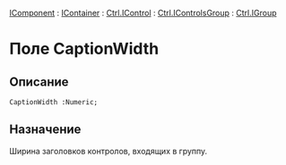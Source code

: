 ﻿---
Link: .Ctrl.IGroup.@CaptionWidth
---

[IComponent](topic:Com.Custom.ComClasses.IComponent.Default) :
[IContainer](topic:Com.Custom.ComClasses.IContainer.Default) :
[Ctrl.IControl](topic:Com.Custom.ComClasses.Ctrl.IControl.Default) :
[Ctrl.IControlsGroup](topic:Com.Custom.ComClasses.Ctrl.IControlsGroup.Default) :
[Ctrl.IGroup](Default)

# Поле CaptionWidth

## Описание

    CaptionWidth :Numeric;

## Назначение

Ширина заголовков контролов, входящих в группу.